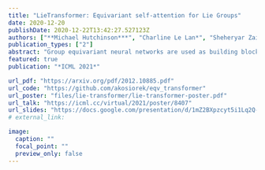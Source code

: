 ```yaml
---
title: "LieTransformer: Equivariant self-attention for Lie Groups"
date: 2020-12-20
publishDate: 2020-12-22T13:42:27.527123Z
authors: ["**Michael Hutchinson***", "Charline Le Lan*", "Sheheryar Zaidi*", "Emilien Dupont", "Yee Whye Teh", "Hyunjik Kim"]
publication_types: ["2"]
abstract: "Group equivariant neural networks are used as building blocks of group invariant neural networks, which have been shown to improve generalisation performance and data efficiency through principled parameter sharing. Such works have mostly focused on group equivariant convolutions, building on the result that group equivariant linear maps are necessarily convolutions. In this work, we extend the scope of the literature to non-linear neural network modules, namely self-attention, that is emerging as a prominent building block of deep learning models. We propose the LieTransformer, an architecture composed of LieSelfAttention layers that are equivariant to arbitrary Lie groups and their discrete subgroups. We demonstrate the generality of our approach by showing experimental results that are competitive to baseline methods on a wide range of tasks: shape counting on point clouds, molecular property regression and modelling particle trajectories under Hamiltonian dynamics."
featured: true
publication: "*ICML 2021*"

url_pdf: "https://arxiv.org/pdf/2012.10885.pdf"
url_code: "https://github.com/akosiorek/eqv_transformer"
url_poster: "files/lie-transformer/lie-transformer-poster.pdf"
url_talk: "https://icml.cc/virtual/2021/poster/8407"
url_slides: "https://docs.google.com/presentation/d/1mZ2BXpzcyt5i1Lq2Q-oy6E_cTQAi95U7iUA4ZEwc9uk/edit?usp=sharing"
# external_link: 

image:
  caption: ""
  focal_point: ""
  preview_only: false
---
```


